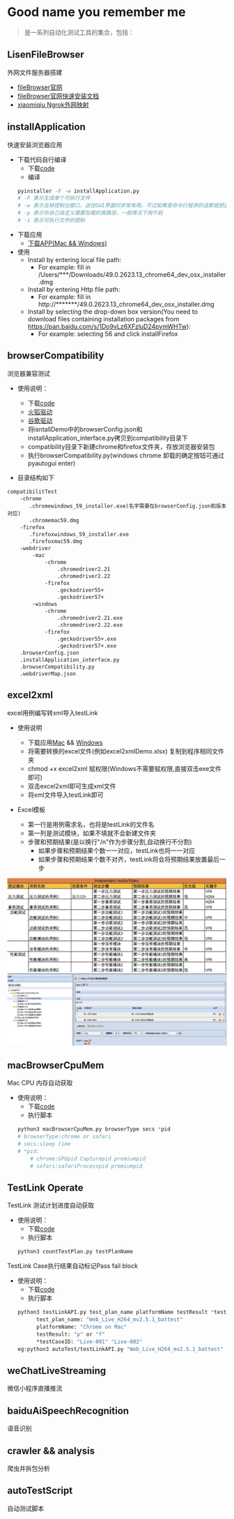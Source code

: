 # Good name you remember me

> 是一系列自动化测试工具的集合，包括：

## LisenFileBrowser
外网文件服务器搭建
* [fileBrowser官网](https://filebrowser.github.io/)
* [fileBrowser官网快速安装文档](https://filebrowser.github.io/quick-start/)
* [xiaomiqiu Ngrok外网映射](http://ngrok.ciqiuwl.cn/)

## installApplication
快速安装浏览器应用
- 下载代码自行编译
	* 下载[code](https://github.com/lisen886/Good-name-you-remember-me/tree/master/installDemo)
	* 编译
	``` bash 
	pyinstaller -F -w installApplication.py
	# -F 表示生成单个可执行文件
  	# -w 表示去掉控制台窗口，这在GUI界面时非常有用。不过如果是命令行程序的话那就把这个选项删除吧！
	# -p 表示你自己自定义需要加载的类路径，一般情况下用不到
	# -i 表示可执行文件的图标
	```
- 下载应用
	* [下载APP(Mac && Windows)](https://github.com/lisen886/Good-name-you-remember-me/releases) 
- 使用
	* Install by entering local file path:
    	* For example: fill in /Users/***/Downloads/49.0.2623.13_chrome64_dev_osx_installer.dmg
	* Install by entering Http file path:
		* For example: fill in http://*******/49.0.2623.13_chrome64_dev_osx_installer.dmg
	* Install by selecting the drop-down box version(You need to download files containing installation packages from https://pan.baidu.com/s/1Do9vLz6XFzluD24pvmWHTw):
		* For example: selecting 56 and click installFirefox

## browserCompatibility
浏览器兼容测试

* 使用说明：
	- 下载[code](https://github.com/lisen886/Good-name-you-remember-me/tree/master/compatibilityTest)
	- [火狐驱动](https://github.com/mozilla/geckodriver/releases)
	- [谷歌驱动](https://blog.csdn.net/huilan_same/article/details/51896672?locationNum=11&fps=1)
	- 将isntallDemo中的browserConfig.json和installApplication_interface.py拷贝到compatibility目录下
	- compatibility目录下新建chrome和firefox文件夹，存放浏览器安装包
	- 执行browserCompatibility.py(windows chrome 卸载的确定按钮可通过pyautogui enter)


* 目录结构如下
```
compatibilitTest
    -chrome
       .chromewindows_59_installer.exe(名字需要在browserConfig.json和版本对应)
       .chromemac59.dmg
    -firefox
       .firefoxwindows_59_installer.exe
       .firefoxmac59.dmg
    -webdriver
        -mac
            -chrome
                .chromedriver2.21
                .chromedriver2.22
            -firefox
                .geckodriver55+
                .geckodriver57+
        -windows
            -chrome
                .chromedriver2.21.exe
                .chromedriver2.22.exe
            -firefox
                .geckodriver55+.exe
                .geckodriver57+.exe
    .browserConfig.json
    .installApplication_interface.py
    .browserCompatibility.py
    .webdriverMap.json
```

## excel2xml
excel用例编写转xml导入testLink
* 使用说明
	- 下载应用[Mac](https://github.com/lisen886/Good-name-you-remember-me/blob/master/excel2xml/excel2xml) && [Windows](https://github.com/lisen886/Good-name-you-remember-me/blob/master/excel2xml/excel2xml.exe)
	- 将需要转换的excel文件(例如excel2xmlDemo.xlsx) 复制到程序相同文件夹
	- chmod +x excel2xml 赋权限(Windows不需要赋权限,直接双击exe文件即可)
	- 双击excel2xml即可生成xml文件
	- 将xml文件导入testLink即可

* Excel模板
  - 第一行是用例需求名，也将是testLink的文件名
  - 第一列是测试模块，如果不填就不会新建文件夹
  - 步骤和预期结果(是以换行"/n"作为步骤分割,自动换行不分割)
    * 如果步骤和预期结果个数一一对应，testLink也将一一对应
    * 如果步骤和预期结果个数不对齐，testLink将会将预期结果放置最后一步

![excel](../jpeg/excel.png)
![testlink](../jpeg/testLink.png)

## macBrowserCpuMem
Mac CPU 内存自动获取
* 使用说明：
	- 下载[code](https://github.com/lisen886/Good-name-you-remember-me/blob/master/autoTest/macBrowserCpuMem.py)
	- 执行脚本
	``` bash 
	python3 macBrowserCpuMem.py browserType secs *pid
    # browserType:chrome or safari
    # secs:sleep time
    # *pid:
    	# chrome:GPUpid Capturepid premiumpid
        # safari:safariProcesspid premiumpid
	```
## TestLink Operate
TestLink 测试计划进度自动获取
* 使用说明：
	- 下载[code](https://github.com/lisen886/Good-name-you-remember-me/blob/master/autoTest/countTestPlan.py)
	- 执行脚本
	``` bash
	python3 countTestPlan.py testPlanName
	```
TestLink Case执行结果自动标记Pass fail block
* 使用说明：
	- 下载[code](https://github.com/lisen886/Good-name-you-remember-me/blob/master/autoTest/testLinkAPI.py)
	- 执行脚本
	``` bash
	python3 testLinkAPI.py test_plan_name platformName testResult *testCaseID
          test_plan_name: "Web_Live_H264_mv2.5.1_battest"
          platformName: "Chrome on Mac"
          testResult: "p" or "f"
          *testCaseID: "Live-001" "Live-002"
    eg:python3 autoTest/testLinkAPI.py "Web_Live_H264_mv2.5.1_battest" "Chrome on Mac" "p" "Live-882" "Live-883"
	```

## weChatLiveStreaming
微信小程序直播推流

## baiduAiSpeechRecognition
语音识别

## crawler && analysis
爬虫并拆包分析

## autoTestScript
自动测试脚本